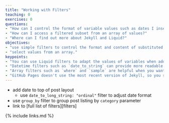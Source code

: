 ```yaml
---
title: "Working with Filters"
teaching: 0
exercises: 0
questions:
- "How can I control the format of variable values such as dates I insert them into a page?"
- "How can I access a filtered subset from an array of values?"
- "Where can I find out more about Jekyll and Liquid?"
objectives:
- "use simple filters to control the format and content of substituted values."
- "select values from an array."
keypoints:
- "You can use Liquid filters to adapt the values of variables when adding them into your pages."
- "Datetime filters such as `date_to_string` can provide more readable timestamps on your pages and posts."
- "Array filters such as `where` and `sample` are helpful when you want only a subset of the available values."
- "GitHub Pages doesn't use the most recent version of Jekyll, so you should avoid the features added most recently."
---
```


- add date to top of post layout
  - use `date_to_long_string: "ordinal"` filter to adjust date format
- use `group_by` filter to group post listing by `category` parameter
- link to [full list of filters][filters]

{% include links.md %}
